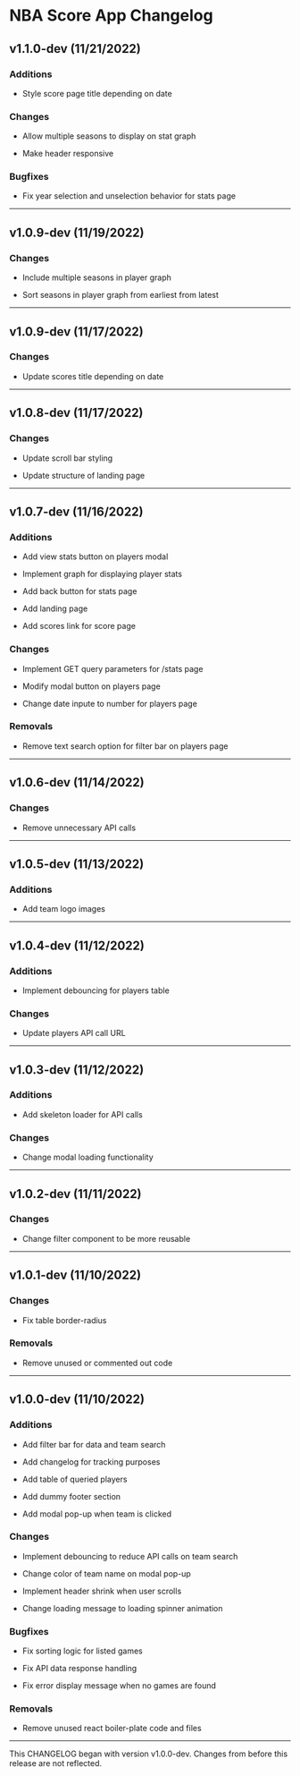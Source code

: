 # NBA Score App Changelog

## v1.1.0-dev (11/21/2022)

### Additions

- Style score page title depending on date

### Changes

- Allow multiple seasons to display on stat graph

- Make header responsive

### Bugfixes

- Fix year selection and unselection behavior for stats page

---

## v1.0.9-dev (11/19/2022)

### Changes

- Include multiple seasons in player graph

- Sort seasons in player graph from earliest from latest

---

## v1.0.9-dev (11/17/2022)

### Changes

- Update scores title depending on date

---

## v1.0.8-dev (11/17/2022)

### Changes

- Update scroll bar styling

- Update structure of landing page

---

## v1.0.7-dev (11/16/2022)

### Additions

- Add view stats button on players modal

- Implement graph for displaying player stats

- Add back button for stats page

- Add landing page

- Add scores link for score page

### Changes

- Implement GET query parameters for /stats page

- Modify modal button on players page

- Change date inpute to number for players page

### Removals

- Remove text search option for filter bar on players page

---

## v1.0.6-dev (11/14/2022)

### Changes

- Remove unnecessary API calls

---

## v1.0.5-dev (11/13/2022)

### Additions

- Add team logo images

---

## v1.0.4-dev (11/12/2022)

### Additions

- Implement debouncing for players table

### Changes

- Update players API call URL

---

## v1.0.3-dev (11/12/2022)

### Additions

- Add skeleton loader for API calls

### Changes

- Change modal loading functionality

---

## v1.0.2-dev (11/11/2022)

### Changes

- Change filter component to be more reusable

---

## v1.0.1-dev (11/10/2022)

### Changes

- Fix table border-radius

### Removals

- Remove unused or commented out code

---

## v1.0.0-dev (11/10/2022)

### Additions

- Add filter bar for data and team search

- Add changelog for tracking purposes

- Add table of queried players

- Add dummy footer section

- Add modal pop-up when team is clicked

### Changes

- Implement debouncing to reduce API calls on team search

- Change color of team name on modal pop-up

- Implement header shrink when user scrolls

- Change loading message to loading spinner animation

### Bugfixes

- Fix sorting logic for listed games

- Fix API data response handling

- Fix error display message when no games are found

### Removals

- Remove unused react boiler-plate code and files

---

This CHANGELOG began with version v1.0.0-dev. Changes from before this release are not reflected.